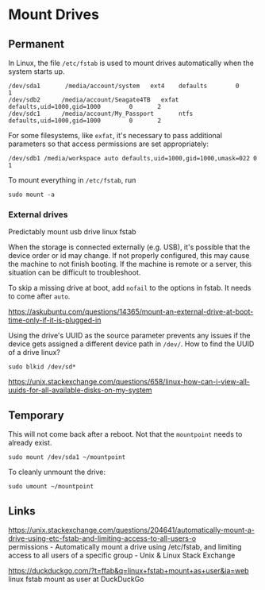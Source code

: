 # Mount Drives

## Permanent 

In Linux, the file `/etc/fstab` is used to mount drives automatically when the system starts up. 
 
```
/dev/sda1       /media/account/system   ext4    defaults        0       1
/dev/sdb2      /media/account/Seagate4TB   exfat        defaults,uid=1000,gid=1000        0       2
/dev/sdc1      /media/account/My_Passport       ntfs     defaults,uid=1000,gid=1000        0       2
```

For some filesystems, like `exfat`, it's necessary to pass additional parameters so that access permissions are set appropriately:

```
/dev/sdb1 /media/workspace auto defaults,uid=1000,gid=1000,umask=022 0 1
```

To mount everything in `/etc/fstab`, run

```
sudo mount -a
```

### External drives

Predictably mount usb drive linux fstab

When the storage is connected externally (e.g. USB), it's possible that the device order or id may change. If not properly configured, this may cause the machine to not finish booting. If the machine is remote or a server, this situation can be difficult to troubleshoot. 

To skip a missing drive at boot, add `nofail` to the options in fstab. It needs to come after `auto`.

https://askubuntu.com/questions/14365/mount-an-external-drive-at-boot-time-only-if-it-is-plugged-in

Using the drive's UUID as the source parameter prevents any issues if the device gets assigned a different device path in `/dev/`. How to find the UUID of a drive linux?

```
sudo blkid /dev/sd*
```

https://unix.stackexchange.com/questions/658/linux-how-can-i-view-all-uuids-for-all-available-disks-on-my-system


## Temporary

This will not come back after a reboot. Not that the `mountpoint` needs to already exist. 

```
sudo mount /dev/sda1 ~/mountpoint
```

To cleanly unmount the drive:

```
sudo umount ~/mountpoint
```

## Links

https://unix.stackexchange.com/questions/204641/automatically-mount-a-drive-using-etc-fstab-and-limiting-access-to-all-users-o  
permissions - Automatically mount a drive using /etc/fstab, and limiting access to all users of a specific group - Unix & Linux Stack Exchange  
  
https://duckduckgo.com/?t=ffab&q=linux+fstab+mount+as+user&ia=web  
linux fstab mount as user at DuckDuckGo  


